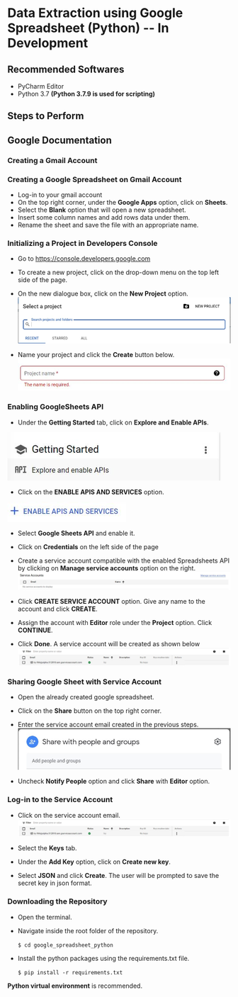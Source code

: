 # Data Extraction using Google Spreadsheet (Python) -- In Development
## Recommended Softwares
* PyCharm Editor
* Python 3.7 **(Python 3.7.9 is used for scripting)**

## Steps to Perform
## Google Documentation
### Creating a Gmail Account
### Creating a Google Spreadsheet on Gmail Account
* Log-in to your gmail account
* On the top right corner, under the **Google Apps** option, click on **Sheets**.
* Select the **Blank** option that will open a new spreadsheet.
* Insert some column names and add rows data under them.
* Rename the sheet and save the file with an appropriate name. 

### Initializing a Project in Developers Console
* Go to https://console.developers.google.com
* To create a new project, click on the drop-down menu on the top left side of the page.
* On the new dialogue box, click on the **New Project** option.
![](New_Project.jpg)

* Name your project and click the **Create** button below.
![](Project_Name.JPG)

### Enabling GoogleSheets API
* Under the **Getting Started** tab, click on **Explore and Enable APIs**.


![](Enable_Google_Sheets_API.JPG) 


* Click on the **ENABLE APIS AND SERVICES** option.


![](Enable_API.JPG)

* Select **Google Sheets API** and enable it.
* Click on **Credentials** on the left side of the page
* Create a service account compatible with the enabled Spreadsheets API by clicking on **Manage service accounts** option on the right.
![](Manage_Service_Accounts.JPG)

* Click **CREATE SERVICE ACCOUNT** option. Give any name to the account and click **CREATE**.
* Assign the account with **Editor** role under the **Project** option. Click **CONTINUE**.
* Click **Done**. A service account will be created as shown below
![](Service_Account.JPG)

### Sharing Google Sheet with Service Account
* Open the already created google spreadsheet.
* Click on the **Share** button on the top right corner.
* Enter the service account email created in the previous steps.
![](Sharing_Service_Account.JPG)

* Uncheck **Notify People** option and click **Share** with **Editor** option.

### Log-in to the Service Account
* Click on the service account email.
![](Service_Account.JPG)

* Select the **Keys** tab.
* Under the **Add Key** option, click on **Create new key**.
* Select **JSON** and click **Create**. The user will be prompted to save the secret key in json format.

### Downloading the Repository

* Open the terminal.

* Navigate inside the root folder of the repository.

  `$ cd google_spreadsheet_python`
  
* Install the python packages using the requirements.txt file.

  `$ pip install -r requirements.txt`
  

**Python virtual environment** is recommended.
